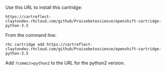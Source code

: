 Use this URL to install this cartridge:

    https://cartreflect-claytondev.rhcloud.com/github/Praisebetoscience/openshift-cartridge-python-3.5

From the command line:

    rhc cartridge add https://cartreflect-claytondev.rhcloud.com/github/Praisebetoscience/openshift-cartridge-python-3.5

Add `?commit=python2` to the URL for the python2 version.
